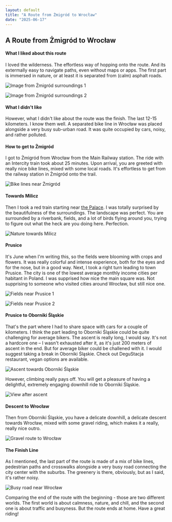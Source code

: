 ```yaml
---
layout: default
title: "A Route from Żmigród to Wrocław"
date: "2025-06-17"
---
```


## A Route from Żmigród to Wrocław

<div class="strava-embed-placeholder" data-embed-type="activity" data-embed-id="14827631236" data-style="standard" data-from-embed="false"></div><script src="https://strava-embeds.com/embed.js"></script>

#### What I liked about this route

I loved the wilderness. The effortless way of hopping onto the route. And its extermally easy to navigate paths, even without maps or apps. The first part is immersed in nature, or at least it is separated from (calm) asphalt roads.

![Image from Żmigród surroundings 1](../../assets/zm-wro/1.png)

![Image from Żmigród surroundings 2](../../assets/zm-wro/2.png)

#### What I didn't like

However, what I didn't like about the route was the finish. The last 12-15 kilometers. I know them well.
A separated bike line in Wrocław was placed alongside a very busy sub-urban road. It was quite occupied by cars, noisy, and rather polluted.

#### How to get to Żmigród

I got to Żmigród from Wrocław from the Main Railway station. The ride with an Intercity train took about 25 minutes. Upon arrival, you are greeted with really nice bike lines, mixed with some local roads. It's effortless to get from the railway station in Żmigród onto the trail.

![Bike lines near Żmigród](../../assets/zm-wro/3.png)

#### Towards Milicz

Then I took a red train starting near [the Palace](https://maps.app.goo.gl/GcxTXHv6tTAk4D5g7). I was totally surprised by the beautifulness of the surroundings. The landscape was perfect. You are surrounded by a riverbank, fields, and a lot of birds flying around you, trying to figure out what the heck are you doing here. Perfection.

![Nature towards Milicz](../../assets/zm-wro/4.png)

#### Prusice

It's June when I'm writing this, so the fields were blooming with crops and flowers. 
It was really colorful and intense experience, both for the eyes and for the nose, but in a good way.
Next, I took a right turn leading to town Prusice. The city is one of the lowest average monthly income cities per habitant in Poland. 
I was supprised how nice the main square was. Not supprising to someone who visited cities around Wrocław, but still nice one. 

![Fields near Prusice 1](../../assets/zm-wro/5.png)

![Fields near Prusice 2](../../assets/zm-wro/6.png)

#### Prusice to Oborniki Śląskie

That's the part where I had to share space with cars for a couple of kilometers.
I think the part leading to Oborniki Śląskie could be quite challenging for average bikers. The ascent is really long, I would say. It's not a hardcore one – I wasn't exhausted after it, as it's just 200 meters of ascent in the end. But for average biker could be challened with it. 
I would suggest taking a break in Oborniki Śląskie. Check out DeguStacja restaurant, vegan options are available.

![Ascent towards Oborniki Śląskie](../../assets/zm-wro/7.png)

However, climbing really pays off. You will get a pleasure of having a delightful, extremely engaging downhill ride to Oborniki Śląskie.

![View after ascent](../../assets/zm-wro/8.png)

#### Descent to Wrocław

Then from Oborniki Śląskie, you have a delicate downhill, a delicate descent towards Wrocław, mixed with some gravel riding, which makes it a really, really nice outro.

![Gravel route to Wrocław](../../assets/zm-wro/9.png)

#### The Finish Line

As I mentioned, the last part of the route is made of a mix of bike lines, pedestrian paths and crosswalks alongside a very busy road connecting the city center with the suburbs. The greenery is there, obviously, but as I said, it's rather noisy.

![Busy road near Wrocław](../../assets/zm-wro/10.png)

Comparing the end of the route with the beginning - those are two different worlds. The first world is about calmness, nature, and chill, and the second one is about traffic and busyness. But the route ends at home. Have a great riding!
